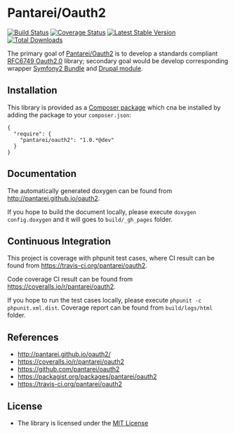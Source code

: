 Pantarei/Oauth2
===============

[![Build
Status](https://travis-ci.org/pantarei/oauth2.png?branch=1.0)](https://travis-ci.org/pantarei/oauth2)
[![Coverage
Status](https://coveralls.io/repos/pantarei/oauth2/badge.png?branch=1.0)](https://coveralls.io/r/pantarei/oauth2?branch=1.0)
[![Latest Stable
Version](https://poser.pugx.org/pantarei/oauth2/v/stable.png)](https://packagist.org/packages/pantarei/oauth2)
[![Total
Downloads](https://poser.pugx.org/pantarei/oauth2/downloads.png)](https://packagist.org/packages/pantarei/oauth2)

The primary goal of
[Pantarei/Oauth2](https://github.com/pantarei/oauth2) is to develop a
standards compliant [RFC6749
Oauth2.0](http://tools.ietf.org/html/rfc6749) library; secondary goal
would be develop corresponding wrapper [Symfony2
Bundle](http://www.symfony.com) and [Drupal module](http://drupal.org).

Installation
------------

This library is provided as a [Composer
package](https://packagist.org/packages/pantarei/oauth2) which cna be
installed by adding the package to your `composer.json`:

    {
      "require": {
        "pantarei/oauth2": "1.0.*@dev"
      }
    }

Documentation
-------------

The automatically generated doxygen can be found from
http://pantarei.github.io/oauth2.

If you hope to build the document locally, please execute
`doxygen config.doxygen` and it will goes to `build/_gh_pages` folder.

Continuous Integration
----------------------

This project is coverage with phpunit test cases, where CI result can be
found from https://travis-ci.org/pantarei/oauth2.

Code coverage CI result can be found from
https://coveralls.io/r/pantarei/oauth2.

If you hope to run the test cases locally, please execute
`phpunit -c phpunit.xml.dist`. Coverage report can be found from
`build/logs/html` folder.

References
----------

-   http://pantarei.github.io/oauth2/
-   https://coveralls.io/r/pantarei/oauth2
-   https://github.com/pantarei/oauth2
-   https://packagist.org/packages/pantarei/oauth2
-   https://travis-ci.org/pantarei/oauth2

License
-------

-   The library is licensed under the [MIT
    License](http://opensource.org/licenses/MIT)

